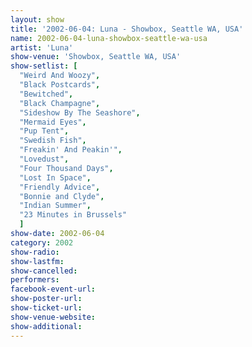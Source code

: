 ```yaml
---
layout: show
title: '2002-06-04: Luna - Showbox, Seattle WA, USA'
name: 2002-06-04-luna-showbox-seattle-wa-usa
artist: 'Luna'
show-venue: 'Showbox, Seattle WA, USA'
show-setlist: [
  "Weird And Woozy",
  "Black Postcards",
  "Bewitched",
  "Black Champagne",
  "Sideshow By The Seashore",
  "Mermaid Eyes",
  "Pup Tent",
  "Swedish Fish",
  "Freakin' And Peakin'",
  "Lovedust",
  "Four Thousand Days",
  "Lost In Space",
  "Friendly Advice",
  "Bonnie and Clyde",
  "Indian Summer",
  "23 Minutes in Brussels"
  ]
show-date: 2002-06-04
category: 2002
show-radio: 
show-lastfm: 
show-cancelled: 
performers: 
facebook-event-url: 
show-poster-url: 
show-ticket-url: 
show-venue-website: 
show-additional: 
---
```


